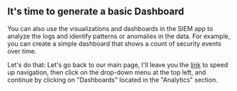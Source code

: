 ## It's time to generate a basic Dashboard

You can also use the visualizations and dashboards in the SIEM app to analyze the logs and identify patterns or anomalies in the data. For example, you can create a simple dashboard that shows a count of security events over time.

Let's do that:
Let's go back to our main page, I'll leave you the [link](https://cloud.elastic.co/) to speed up navigation, then click on the drop-down menu at the top left, and continue by clicking on "Dashboards" located in the "Analytics" section.
